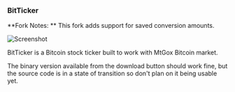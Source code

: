 ### BitTicker 

**Fork Notes: ** This fork adds support for saved conversion amounts.

![Screenshot](http://i.imgur.com/wGMct.png)

BitTicker is a Bitcoin stock ticker built to work with MtGox Bitcoin market.

The binary version available from the download button should work fine, but the source code is in a state of transition so don't plan on it being usable yet.
